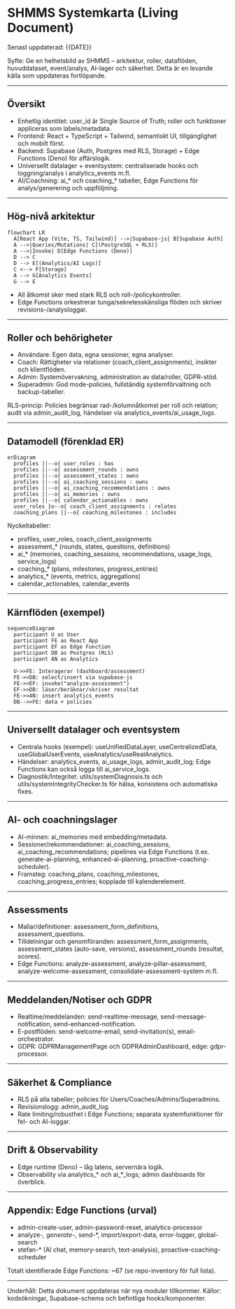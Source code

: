 # SHMMS Systemkarta (Living Document)

Senast uppdaterad: {{DATE}}

Syfte: Ge en helhetsbild av SHMMS – arkitektur, roller, dataflöden, huvuddataset, event/analys, AI-lager och säkerhet. Detta är en levande källa som uppdateras fortlöpande.

---

## Översikt
- Enhetlig identitet: user_id är Single Source of Truth; roller och funktioner appliceras som labels/metadata.
- Frontend: React + TypeScript + Tailwind, semantiskt UI, tillgänglighet och mobilt först.
- Backend: Supabase (Auth, Postgres med RLS, Storage) + Edge Functions (Deno) för affärslogik.
- Universellt datalager + eventsystem: centraliserade hooks och loggning/analys i analytics_events m.fl.
- AI/Coachning: ai_* och coaching_* tabeller, Edge Functions för analys/generering och uppföljning.

---

## Hög-nivå arkitektur
```mermaid
flowchart LR
  A[React App (Vite, TS, Tailwind)] -->|Supabase-js| B[Supabase Auth]
  A -->|Queries/Mutations| C[(PostgreSQL + RLS)]
  A -->|Invoke| D[Edge Functions (Deno)]
  D --> C
  D --> E[(Analytics/AI Logs)]
  C <--> F[Storage]
  A --> G[Analytics Events]
  G --> E
```

- All åtkomst sker med stark RLS och roll-/policykontroller.
- Edge Functions orkestrerar tunga/sekretesskänsliga flöden och skriver revisions-/analysloggar.

---

## Roller och behörigheter
- Användare: Egen data, egna sessioner, egna analyser.
- Coach: Rättigheter via relationer (coach_client_assignments), insikter och klientflöden.
- Admin: Systemövervakning, administration av data/roller, GDPR-stöd.
- Superadmin: God mode-policies, fullständig systemförvaltning och backup-tabeller.

RLS-princip: Policies begränsar rad-/kolumnåtkomst per roll och relation; audit via admin_audit_log, händelser via analytics_events/ai_usage_logs.

---

## Datamodell (förenklad ER)
```mermaid
erDiagram
  profiles ||--o{ user_roles : has
  profiles ||--o{ assessment_rounds : owns
  profiles ||--o{ assessment_states : owns
  profiles ||--o{ ai_coaching_sessions : owns
  profiles ||--o{ ai_coaching_recommendations : owns
  profiles ||--o{ ai_memories : owns
  profiles ||--o{ calendar_actionables : owns
  user_roles }o--o{ coach_client_assignments : relates
  coaching_plans ||--o{ coaching_milestones : includes
```

Nyckeltabeller:
- profiles, user_roles, coach_client_assignments
- assessment_* (rounds, states, questions, definitions)
- ai_* (memories, coaching_sessions, recommendations, usage_logs, service_logs)
- coaching_* (plans, milestones, progress_entries)
- analytics_* (events, metrics, aggregations)
- calendar_actionables, calendar_events

---

## Kärnflöden (exempel)
```mermaid
sequenceDiagram
  participant U as User
  participant FE as React App
  participant EF as Edge Function
  participant DB as Postgres (RLS)
  participant AN as Analytics

  U->>FE: Interagerar (dashboard/assessment)
  FE->>DB: select/insert via supabase-js
  FE->>EF: invoke("analyze-assessment")
  EF->>DB: läser/beräknar/skriver resultat
  FE->>AN: insert analytics_events
  DB-->>FE: data + policies
```

---

## Universellt datalager och eventsystem
- Centrala hooks (exempel): useUnifiedDataLayer, useCentralizedData, useGlobalUserEvents, useAnalytics/useRealAnalytics.
- Händelser: analytics_events, ai_usage_logs, admin_audit_log; Edge Functions kan också logga till ai_service_logs.
- Diagnostik/Integritet: utils/systemDiagnosis.ts och utils/systemIntegrityChecker.ts för hälsa, konsistens och automatiska fixes.

---

## AI- och coachningslager
- AI-minnen: ai_memories med embedding/metadata.
- Sessioner/rekommendationer: ai_coaching_sessions, ai_coaching_recommendations; pipelines via Edge Functions (t.ex. generate-ai-planning, enhanced-ai-planning, proactive-coaching-scheduler).
- Framsteg: coaching_plans, coaching_milestones, coaching_progress_entries; kopplade till kalenderelement.

---

## Assessments
- Mallar/definitioner: assessment_form_definitions, assessment_questions.
- Tilldelningar och genomföranden: assessment_form_assignments, assessment_states (auto-save, versions), assessment_rounds (resultat, scores).
- Edge Functions: analyze-assessment, analyze-pillar-assessment, analyze-welcome-assessment, consolidate-assessment-system m.fl.

---

## Meddelanden/Notiser och GDPR
- Realtime/meddelanden: send-realtime-message, send-message-notification, send-enhanced-notification.
- E-postflöden: send-welcome-email, send-invitation(s), email-orchestrator.
- GDPR: GDPRManagementPage och GDPRAdminDashboard, edge: gdpr-processor.

---

## Säkerhet & Compliance
- RLS på alla tabeller; policies för Users/Coaches/Admins/Superadmins.
- Revisionslogg: admin_audit_log.
- Rate limiting/robusthet i Edge Functions; separata systemfunktioner för fel- och AI-loggar.

---

## Drift & Observability
- Edge runtime (Deno) – låg latens, servernära logik.
- Observability via analytics_* och ai_*_logs; admin dashboards för överblick.

---

## Appendix: Edge Functions (urval)
- admin-create-user, admin-password-reset, analytics-processor
- analyze-*, generate-*, send-*, import/export-data, error-logger, global-search
- stefan-* (AI chat, memory-search, text-analysis), proactive-coaching-scheduler

Totalt identifierade Edge Functions: ~67 (se repo-inventory för full lista).

---

Underhåll: Detta dokument uppdateras när nya moduler tillkommer. Källor: kodsökningar, Supabase-schema och befintliga hooks/komponenter.
